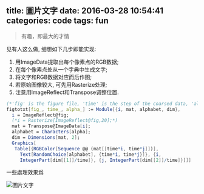 title: 圖片文字
date: 2016-03-28 10:54:41
categories: code
tags: fun
---

>有趣，即最大的才情

<!--more-->

见有人这么做, 细想如下几步即能实现:

1. 用ImageData提取出每个像素点的RGB数据;
2. 在每个像素点处从一个字典中生成文字;
3. 将文字和RGB数据对应而后作图;
4. 若原始图像较大, 可先用Rasterize处理;
5. 注意用ImageReflect和Transpose调整位置.

```mathematica
(*'fig' is the figure file, 'time' is the step of the coarsed data, 'alpha' is the text content*)
figtotxt[fig_, time_, alpha_] := Module[{i, mat, alphabet, dim},
  i = ImageReflect@fig;
  (*i = Rasterize[ImageReflect@fig,20];*)  
  mat = Transpose@ImageData[i];
  alphabet = Characters[alpha];
  dim = Dimensions[mat, 2];
  Graphics[
   Table[{RGBColor[Sequence @@ (mat[[time*i, time*j]])], 
     Text[RandomChoice[alphabet], {time*i, time*j}]}, {i, 
     IntegerPart[dim[[1]]/time]}, {j, IntegerPart[dim[[2]]/time]}]]]
```

一些處理效果爲

![圖片文字](http://7rflrv.com1.z0.glb.clouddn.com/figtotext.jpg)